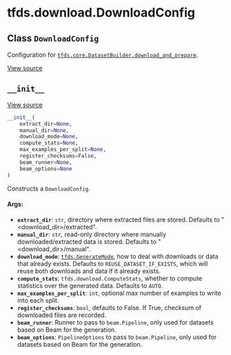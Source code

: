 <div itemscope itemtype="http://developers.google.com/ReferenceObject">
<meta itemprop="name" content="tfds.download.DownloadConfig" />
<meta itemprop="path" content="Stable" />
<meta itemprop="property" content="__init__"/>
</div>

# tfds.download.DownloadConfig

## Class `DownloadConfig`

Configuration for
<a href="../../tfds/core/DatasetBuilder.md#download_and_prepare"><code>tfds.core.DatasetBuilder.download_and_prepare</code></a>.

<a target="_blank" href=https://github.com/tensorflow/datasets/tree/master/tensorflow_datasets/core/download/download_manager.py>View
source</a>

<!-- Placeholder for "Used in" -->


<h2 id="__init__"><code>__init__</code></h2>

<a target="_blank" href=https://github.com/tensorflow/datasets/tree/master/tensorflow_datasets/core/download/download_manager.py>View
source</a>

``` python
__init__(
    extract_dir=None,
    manual_dir=None,
    download_mode=None,
    compute_stats=None,
    max_examples_per_split=None,
    register_checksums=False,
    beam_runner=None,
    beam_options=None
)
```

Constructs a `DownloadConfig`.

#### Args:

*   <b>`extract_dir`</b>: `str`, directory where extracted files are stored.
    Defaults to "<download_dir>/extracted".
*   <b>`manual_dir`</b>: `str`, read-only directory where manually
    downloaded/extracted data is stored. Defaults to "<download_dir>/manual".
*   <b>`download_mode`</b>:
    <a href="../../tfds/download/GenerateMode.md"><code>tfds.GenerateMode</code></a>,
    how to deal with downloads or data that already exists. Defaults to
    `REUSE_DATASET_IF_EXISTS`, which will reuse both downloads and data if it
    already exists.
*   <b>`compute_stats`</b>: `tfds.download.ComputeStats`, whether to compute
    statistics over the generated data. Defaults to `AUTO`.
*   <b>`max_examples_per_split`</b>: `int`, optional max number of examples to
    write into each split.
*   <b>`register_checksums`</b>: `bool`, defaults to False. If True, checksum of
    downloaded files are recorded.
*   <b>`beam_runner`</b>: Runner to pass to `beam.Pipeline`, only used for
    datasets based on Beam for the generation.
*   <b>`beam_options`</b>: `PipelineOptions` to pass to `beam.Pipeline`, only
    used for datasets based on Beam for the generation.

